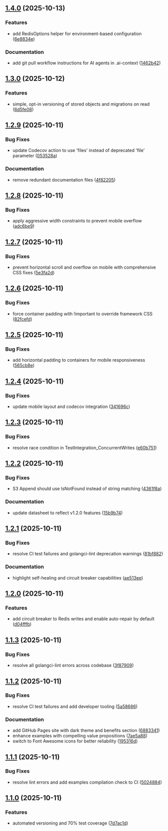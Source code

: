 ## [1.4.0](https://github.com/adrianmcphee/smarterbase/compare/v1.3.0...v1.4.0) (2025-10-13)

### Features

* add RedisOptions helper for environment-based configuration ([6e8834e](https://github.com/adrianmcphee/smarterbase/commit/6e8834e85b5d98ed3ae70941e3726f3d69a1fa53))

### Documentation

* add git pull workflow instructions for AI agents in .ai-context ([1462b42](https://github.com/adrianmcphee/smarterbase/commit/1462b42cbc5914eaa039298a567246ed58fd0446))

## [1.3.0](https://github.com/adrianmcphee/smarterbase/compare/v1.2.9...v1.3.0) (2025-10-12)

### Features

* simple, opt-in versioning of stored objects and migrations on read ([6d5fe08](https://github.com/adrianmcphee/smarterbase/commit/6d5fe08f0566d99ced1ed387a14a596fe027ae41))

## [1.2.9](https://github.com/adrianmcphee/smarterbase/compare/v1.2.8...v1.2.9) (2025-10-11)

### Bug Fixes

* update Codecov action to use 'files' instead of deprecated 'file' parameter ([053528a](https://github.com/adrianmcphee/smarterbase/commit/053528a902d586d0665548a135a2cfc9cf91a800))

### Documentation

* remove redundant documentation files ([4f82205](https://github.com/adrianmcphee/smarterbase/commit/4f822051cac419d965b097242eda0d0457409bdb))

## [1.2.8](https://github.com/adrianmcphee/smarterbase/compare/v1.2.7...v1.2.8) (2025-10-11)

### Bug Fixes

* apply aggressive width constraints to prevent mobile overflow ([adc6be9](https://github.com/adrianmcphee/smarterbase/commit/adc6be91983d145ae3a1008afacf848cf238597e))

## [1.2.7](https://github.com/adrianmcphee/smarterbase/compare/v1.2.6...v1.2.7) (2025-10-11)

### Bug Fixes

* prevent horizontal scroll and overflow on mobile with comprehensive CSS fixes ([5e3fa2d](https://github.com/adrianmcphee/smarterbase/commit/5e3fa2dfa6eb401a2cf325df499ff4092ab81e99))

## [1.2.6](https://github.com/adrianmcphee/smarterbase/compare/v1.2.5...v1.2.6) (2025-10-11)

### Bug Fixes

* force container padding with !important to override framework CSS ([82fcefd](https://github.com/adrianmcphee/smarterbase/commit/82fcefd19376bc493d91c636fc5c83e8b771d67b))

## [1.2.5](https://github.com/adrianmcphee/smarterbase/compare/v1.2.4...v1.2.5) (2025-10-11)

### Bug Fixes

* add horizontal padding to containers for mobile responsiveness ([565cb8e](https://github.com/adrianmcphee/smarterbase/commit/565cb8eb44b0472ae6e3c310c671582629c050d5))

## [1.2.4](https://github.com/adrianmcphee/smarterbase/compare/v1.2.3...v1.2.4) (2025-10-11)

### Bug Fixes

* update mobile layout and codecov integration ([341696c](https://github.com/adrianmcphee/smarterbase/commit/341696cb49c8875df64ef46396836dff8adee1d7))

## [1.2.3](https://github.com/adrianmcphee/smarterbase/compare/v1.2.2...v1.2.3) (2025-10-11)

### Bug Fixes

* resolve race condition in TestIntegration_ConcurrentWrites ([e60b751](https://github.com/adrianmcphee/smarterbase/commit/e60b75192862c10f2be8f7e6186244ea5123337e))

## [1.2.2](https://github.com/adrianmcphee/smarterbase/compare/v1.2.1...v1.2.2) (2025-10-11)

### Bug Fixes

* S3 Append should use IsNotFound instead of string matching ([4361f8a](https://github.com/adrianmcphee/smarterbase/commit/4361f8ab29998ff29eba523b9b97b734bb2da062))

### Documentation

* update datasheet to reflect v1.2.0 features ([15b9b74](https://github.com/adrianmcphee/smarterbase/commit/15b9b7496376a8016b98ffaa5ad359a01c1f133b))

## [1.2.1](https://github.com/adrianmcphee/smarterbase/compare/v1.2.0...v1.2.1) (2025-10-11)

### Bug Fixes

* resolve CI test failures and golangci-lint deprecation warnings ([81bf882](https://github.com/adrianmcphee/smarterbase/commit/81bf8821ed0bce52b1bb5e9a91393b7030bf276c))

### Documentation

* highlight self-healing and circuit breaker capabilities ([ae513ee](https://github.com/adrianmcphee/smarterbase/commit/ae513ee854cc0de5aa3c65cf34ee687da0876d24))

## [1.2.0](https://github.com/adrianmcphee/smarterbase/compare/v1.1.3...v1.2.0) (2025-10-11)

### Features

* add circuit breaker to Redis writes and enable auto-repair by default ([d04fffb](https://github.com/adrianmcphee/smarterbase/commit/d04fffb2230aca03580b32c3dcef19e5b7e948ce))

## [1.1.3](https://github.com/adrianmcphee/smarterbase/compare/v1.1.2...v1.1.3) (2025-10-11)

### Bug Fixes

* resolve all golangci-lint errors across codebase ([3f87909](https://github.com/adrianmcphee/smarterbase/commit/3f879098de90506aa03b79091de0bd8e02a0ab01))

## [1.1.2](https://github.com/adrianmcphee/smarterbase/compare/v1.1.1...v1.1.2) (2025-10-11)

### Bug Fixes

* resolve CI test failures and add developer tooling ([5a58686](https://github.com/adrianmcphee/smarterbase/commit/5a5868677fb2e765f15e8db6de08dc3b5f4ce223))

### Documentation

* add GitHub Pages site with dark theme and benefits section ([6883341](https://github.com/adrianmcphee/smarterbase/commit/6883341e6fa27a83ff4b657aba18c24235c2f897))
* enhance examples with compelling value propositions ([7ae5a88](https://github.com/adrianmcphee/smarterbase/commit/7ae5a883d11f3fba51679b3b10ff01bc989cf8dd))
* switch to Font Awesome icons for better reliability ([195316d](https://github.com/adrianmcphee/smarterbase/commit/195316d540715ea23f0f2c133fcbd40c5d854088))

## [1.1.1](https://github.com/adrianmcphee/smarterbase/compare/v1.1.0...v1.1.1) (2025-10-11)

### Bug Fixes

* resolve lint errors and add examples compilation check to CI ([5024884](https://github.com/adrianmcphee/smarterbase/commit/50248844fef5cbabb70019046074ddac02f4de8e))

## [1.1.0](https://github.com/adrianmcphee/smarterbase/compare/v1.0.2...v1.1.0) (2025-10-11)

### Features

* automated versioning and 70% test coverage ([7d7ac1d](https://github.com/adrianmcphee/smarterbase/commit/7d7ac1deda88a281bb2d2317adb272ffc05e663b))
